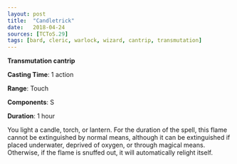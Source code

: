 ```yaml
---
layout: post
title:  "Candletrick"
date:   2018-04-24
sources: [TCToS.29]
tags: [bard, cleric, warlock, wizard, cantrip, transmutation]
---
```


**Transmutation cantrip**

**Casting Time**: 1 action

**Range**: Touch

**Components**: S

**Duration**: 1 hour

You light a candle, torch, or lantern. For the duration of the spell, this flame cannot be extinguished by normal means, although it can be extinguished if placed underwater, deprived of oxygen, or through magical means. Otherwise, if the flame is snuffed out, it will automatically relight itself.